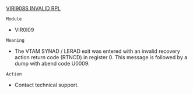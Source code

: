 [VIRI908S INVALID RPL](https://virtel.readthedocs.io/en/latest/manuals/virtel/Virtel459MG/messages.html?highlight=VIRI908S#VIRI908S)

`Module`
- VIR0I09

`Meaning`
- The VTAM SYNAD / LERAD exit was entered with an invalid recovery action return code (RTNCD) in register 0. This message is followed by a dump with abend code U0009.

`Action`
- Contact technical support.
